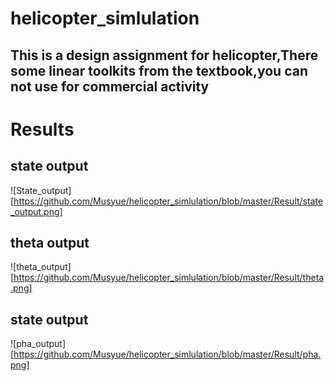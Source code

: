 # helicopter_simlulation


## This is a design assignment for helicopter,There some linear toolkits from the textbook,you can not use for commercial activity


# Results


## state output
![State_output][https://github.com/Musyue/helicopter_simlulation/blob/master/Result/state_output.png]


## theta output
![theta_output][https://github.com/Musyue/helicopter_simlulation/blob/master/Result/theta.png]

## state output
![pha_output][https://github.com/Musyue/helicopter_simlulation/blob/master/Result/pha.png]
